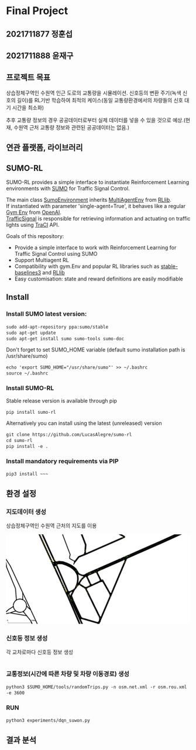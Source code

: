 # Final Project
## 2021711877 정훈섭
## 2021711888 윤재구


## 프로젝트 목표
상습정체구역인 수원역 인근 도로의 교통량을 시뮬레이션.
신호등의 변환 주기(녹색 신호의 길이)를 RL기반 학습하여 최적의 케이스(동일 교통량환경에서의 차량들의 신호 대기 시간을 최소화)


추후 교통량 정보의 경우 공공데이터로부터 실제 데이터를 넣을 수 있을 것으로 예상.(현재, 수원역 근처 교통량 정보와 관련된 공공데이터는 없음.)

## 연관 플랫폼, 라이브러리

## SUMO-RL
SUMO-RL provides a simple interface to instantiate Reinforcement Learning environments with [SUMO](https://github.com/eclipse/sumo) for Traffic Signal Control. 

The main class [SumoEnvironment](https://github.com/LucasAlegre/sumo-rl/blob/master/environment/env.py) inherits [MultiAgentEnv](https://github.com/ray-project/ray/blob/master/python/ray/rllib/env/multi_agent_env.py) from [RLlib](https://github.com/ray-project/ray/tree/master/python/ray/rllib).  
If instantiated with parameter 'single-agent=True', it behaves like a regular [Gym Env](https://github.com/openai/gym/blob/master/gym/core.py) from [OpenAI](https://github.com/openai).  
[TrafficSignal](https://github.com/LucasAlegre/sumo-rl/blob/master/environment/traffic_signal.py) is responsible for retrieving information and actuating on traffic lights using [TraCI](https://sumo.dlr.de/wiki/TraCI) API.

Goals of this repository:
- Provide a simple interface to work with Reinforcement Learning for Traffic Signal Control using SUMO
- Support Multiagent RL
- Compatibility with gym.Env and popular RL libraries such as [stable-baselines3](https://github.com/DLR-RM/stable-baselines3) and [RLlib](https://docs.ray.io/en/master/rllib.html)
- Easy customisation: state and reward definitions are easily modifiable

## Install

### Install SUMO latest version:

```
sudo add-apt-repository ppa:sumo/stable
sudo apt-get update
sudo apt-get install sumo sumo-tools sumo-doc 
```
Don't forget to set SUMO_HOME variable (default sumo installation path is /usr/share/sumo)
```
echo 'export SUMO_HOME="/usr/share/sumo"' >> ~/.bashrc
source ~/.bashrc
```

### Install SUMO-RL

Stable release version is available through pip
```
pip install sumo-rl
```

Alternatively you can install using the latest (unreleased) version
```
git clone https://github.com/LucasAlegre/sumo-rl
cd sumo-rl
pip install -e .
```

### Install mandatory requirements via PIP
```
pip3 install ~~~
```

## 환경 설정
### 지도데이터 생성
상습정체구역인 수원역 근처의 지도를 이용

![](./outputs/suwon_station.png)

### 신호등 정보 생성
각 교차로마다 신호등 정보 생성

```
```

### 교통정보(시간에 따른 차량 및 차량 이동경로) 생성
```
python3 $SUMO_HOME/tools/randomTrips.py -n osm.net.xml -r osm.rou.xml -e 3600
```


### RUN
```
python3 experiments/dqn_suwon.py 
```


## 결과 분석
